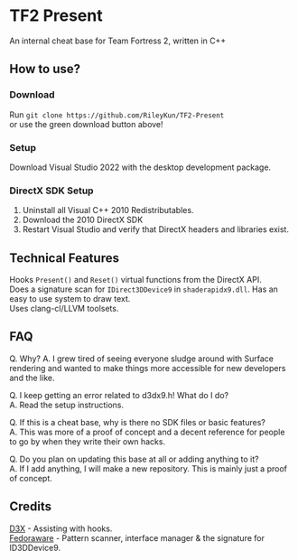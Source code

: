 # TF2 Present
An internal cheat base for Team Fortress 2, written in C++  
## How to use?
### Download
Run `git clone https://github.com/RileyKun/TF2-Present`  
or use the green download button above!
### Setup
Download Visual Studio 2022 with the desktop development package.  
### DirectX SDK Setup
1. Uninstall all Visual C++ 2010 Redistributables.
2. Download the 2010 DirectX SDK
3. Restart Visual Studio and verify that DirectX headers and libraries exist.
## Technical Features
Hooks `Present()` and `Reset()` virtual functions from the DirectX API.  
Does a signature scan for `IDirect3DDevice9` in `shaderapidx9.dll`.
Has an easy to use system to draw text.  
Uses clang-cl/LLVM toolsets.
## FAQ
Q. Why?
A. I grew tired of seeing everyone sludge around with Surface rendering
and wanted to make things more accessible for new developers and the like.  

Q. I keep getting an error related to d3dx9.h! What do I do?  
A. Read the setup instructions.

Q. If this is a cheat base, why is there no SDK files or basic features?  
A. This was more of a proof of concept and a decent reference for people to go by when they write their own hacks.  
  
Q. Do you plan on updating this base at all or adding anything to it?  
A. If I add anything, I will make a new repository. This is mainly just a proof of concept.
## Credits
[D3X](https://github.com/angelfor3v3r/) - Assisting with hooks.  
[Fedoraware](https://github.com/Fedoraware/Fedoraware) - Pattern scanner, interface manager & the signature for ID3DDevice9.  
